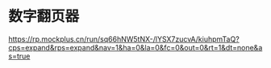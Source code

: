 # 数字翻页器

https://rp.mockplus.cn/run/sq66hNW5tNX-/lYSX7zucvA/kiuhpmTaQ?cps=expand&rps=expand&nav=1&ha=0&la=0&fc=0&out=0&rt=1&dt=none&as=true
